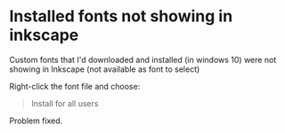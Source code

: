 ﻿# Installed fonts not showing in inkscape

Custom fonts that I'd downloaded and installed (in windows 10) were not showing in Inkscape (not available as font to select)

Right-click the font file and choose:

> Install for all users

Problem fixed.

